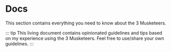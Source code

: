 # Docs

This section contains everything you need to know about the 3 Musketeers.

::: tip
This living document contains opinionated guidelines and tips based on my experience using the 3 Musketeers. Feel free to use/share your own guidelines.
:::